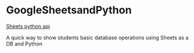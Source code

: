 # GoogleSheetsandPython
[Sheets python api](https://developers.google.com/sheets/api/quickstart/python)

A quick way to show students basic database operations using Sheets as a DB and Python 
